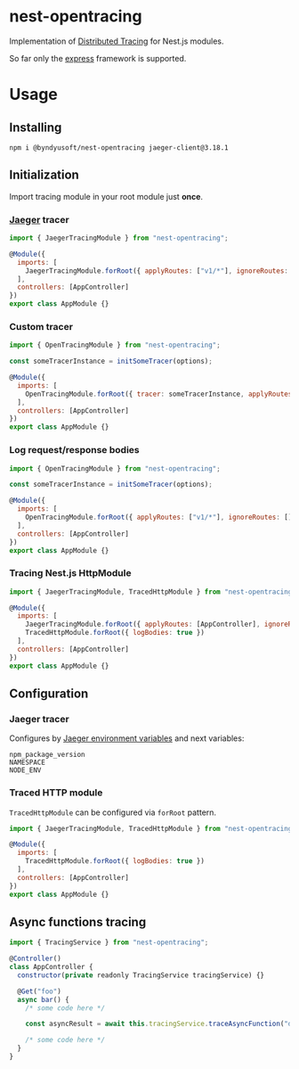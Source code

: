 # nest-opentracing

Implementation of [Distributed Tracing](https://opentracing.io) for Nest.js modules.

So far only the [express](https://github.com/expressjs/express) framework is supported.

# Usage

## Installing

```
npm i @byndyusoft/nest-opentracing jaeger-client@3.18.1
```

## Initialization

Import tracing module in your root module just **once**. 

### [Jaeger](https://github.com/jaegertracing/jaeger-client-node) tracer

```javascript
import { JaegerTracingModule } from "nest-opentracing";

@Module({
  imports: [
    JaegerTracingModule.forRoot({ applyRoutes: ["v1/*"], ignoreRoutes: [] })
  ],
  controllers: [AppController]
})
export class AppModule {}
```

### Custom tracer

```javascript
import { OpenTracingModule } from "nest-opentracing";

const someTracerInstance = initSomeTracer(options);

@Module({
  imports: [
    OpenTracingModule.forRoot({ tracer: someTracerInstance, applyRoutes: ["v1/*"], ignoreRoutes: [] })
  ],
  controllers: [AppController]
})
export class AppModule {}
```

### Log request/response bodies

```javascript
import { OpenTracingModule } from "nest-opentracing";

const someTracerInstance = initSomeTracer(options);

@Module({
  imports: [
    OpenTracingModule.forRoot({ applyRoutes: ["v1/*"], ignoreRoutes: [], logBodies: true })
  ],
  controllers: [AppController]
})
export class AppModule {}
```

### Tracing Nest.js HttpModule

```javascript
import { JaegerTracingModule, TracedHttpModule } from "nest-opentracing";

@Module({
  imports: [
    JaegerTracingModule.forRoot({ applyRoutes: [AppController], ignoreRoutes: [], logBodies: true }),
    TracedHttpModule.forRoot({ logBodies: true })
  ],
  controllers: [AppController]
})
export class AppModule {}
```

## Configuration

### Jaeger tracer

Configures by [Jaeger environment variables](https://github.com/jaegertracing/jaeger-client-node#environment-variables) and next variables:

```
npm_package_version
NAMESPACE
NODE_ENV
```

### Traced HTTP module

`TracedHttpModule` can be configured via `forRoot` pattern.

```javascript
import { JaegerTracingModule, TracedHttpModule } from "nest-opentracing";

@Module({
  imports: [
    TracedHttpModule.forRoot({ logBodies: true })
  ],
  controllers: [AppController]
})
export class AppModule {}
```


## Async functions tracing

```javascript
import { TracingService } from "nest-opentracing";

@Controller()
class AppController {
  constructor(private readonly TracingService tracingService) {}

  @Get("foo")
  async bar() {
    /* some code here */

    const asyncResult = await this.tracingService.traceAsyncFunction("description", async () => await someAsyncAction("foo", "bar"));

    /* some code here */
  }
}
```